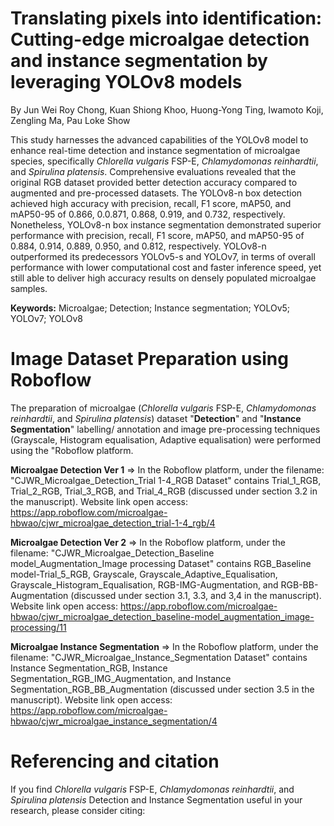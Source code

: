 # Translating pixels into identification: Cutting-edge microalgae detection and instance segmentation by leveraging YOLOv8 models 
By Jun Wei Roy Chong, Kuan Shiong Khoo, Huong-Yong Ting, Iwamoto Koji, Zengling Ma, Pau Loke Show

This study harnesses the advanced capabilities of the YOLOv8 model to enhance real-time detection and instance segmentation of microalgae species, specifically _Chlorella vulgaris_ FSP-E, _Chlamydomonas reinhardtii_, and _Spirulina platensis_. Comprehensive evaluations revealed that the original RGB dataset provided better detection accuracy compared to augmented and pre-processed datasets. The YOLOv8-n box detection achieved high accuracy with precision, recall, F1 score, mAP50, and mAP50-95 of 0.866, 0.0.871, 0.868, 0.919, and 0.732, respectively. Nonetheless, YOLOv8-n box instance segmentation demonstrated superior performance with precision, recall, F1 score, mAP50, and mAP50-95 of 0.884, 0.914, 0.889, 0.950, and 0.812, respectively. YOLOv8-n outperformed its predecessors YOLOv5-s and YOLOv7, in terms of overall performance with lower computational cost and faster inference speed, yet still able to deliver high accuracy results on densely populated microalgae samples. 

**Keywords:** Microalgae; Detection; Instance segmentation; YOLOv5; YOLOv7; YOLOv8

# Image Dataset Preparation using Roboflow
The preparation of microalgae (_Chlorella vulgaris_ FSP-E, _Chlamydomonas reinhardtii_, and _Spirulina platensis_) dataset "**Detection**" and "**Instance Segmentation**" labelling/ annotation and image pre-processing techniques (Grayscale, Histogram equalisation, Adaptive equalisation) were performed using the "Roboflow platform. 

**Microalgae Detection Ver 1** => In the Roboflow platform, under the filename: "CJWR_Microalgae_Detection_Trial 1-4_RGB Dataset" contains Trial_1_RGB, Trial_2_RGB, Trial_3_RGB, and Trial_4_RGB (discussed under section 3.2 in the manuscript). Website link open access: https://app.roboflow.com/microalgae-hbwao/cjwr_microalgae_detection_trial-1-4_rgb/4

**Microalgae Detection Ver 2** => In the Roboflow platform, under the filename: "CJWR_Microalgae_Detection_Baseline model_Augmentation_Image processing Dataset" contains RGB_Baseline model-Trial_5_RGB, Grayscale, Grayscale_Adaptive_Equalisation, Grayscale_Histogram_Equalisation, RGB-IMG-Augmentation, and RGB-BB-Augmentation (discussed under section 3.1, 3.3, and 3,4 in the manuscript). Website link open access: https://app.roboflow.com/microalgae-hbwao/cjwr_microalgae_detection_baseline-model_augmentation_image-processing/11

**Microalgae Instance Segmentation** => In the Roboflow platform, under the filename: "CJWR_Microalgae_Instance_Segmentation Dataset" contains Instance Segmentation_RGB, Instance Segmentation_RGB_IMG_Augmentation, and Instance Segmentation_RGB_BB_Augmentation (discussed under section 3.5 in the manuscript). Website link open access: https://app.roboflow.com/microalgae-hbwao/cjwr_microalgae_instance_segmentation/4

# Referencing and citation
If you find _Chlorella vulgaris_ FSP-E, _Chlamydomonas reinhardtii_, and _Spirulina platensis_ Detection and Instance Segmentation useful in your research, please consider citing:
